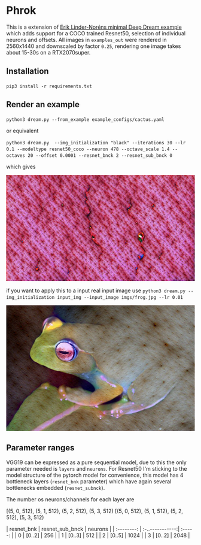# Phrok
This is a extension of [Erik Linder-Noréns minimal Deep Dream example](https://github.com/eriklindernoren/PyTorch-Deep-Dream/) which adds support for a COCO trained Resnet50, selection of individual neurons and offsets.
All images in `examples_out` were rendered in 2560x1440 and downscaled by factor `0.25`, rendering one image takes about 15-30s on a RTX2070super.

## Installation
`pip3 install -r requirements.txt`

## Render an example
`python3 dream.py --from_example example_configs/cactus.yaml`

or equivalent

`python3 dream.py  --img_initialization "black" --iterations 30 --lr 0.1 --modeltype resnet50_coco --neuron 478 --octave_scale 1.4 --octaves 20 --offset 0.0001 --resnet_bnck 2 --resnet_sub_bnck 0`

which gives

<p align="center">
    <img src="out_ref/cactus.jpg" width="640"\>
</p>

if you want to apply this to a input real input image use `python3 dream.py --img_initialization input_img --input_image imgs/frog.jpg --lr 0.01`

<p align="center">
    <img src="out_ref/frog.jpg" width="640"\>
</p>

## Parameter ranges
VGG19 can be expressed as a pure sequential model, due to this the only parameter needed is `layers` and `neurons`.
For Resnet50 I'm sticking to the model structure of the pytorch model for convenience, this model has 4 bottleneck layers (`resnet_bnk` parameter) which have
again several bottlenecks embedded (`resnet_subnck`).

The number os neurons/channels for each layer are

[(5, 0, 512), (5, 1, 512), (5, 2, 512), (5, 3, 512)
[(5, 0, 512), (5, 1, 512), (5, 2, 512), (5, 3, 512)

| resnet_bnk | resnet_sub_bnck | neurons |
| :--------: | :-..-----------:| :-----: |
| 0 | [0..2] | 256 |
| 1 | [0..3] | 512 |
| 2 | [0..5] | 1024 |
| 3 | [0..2] | 2048 |


